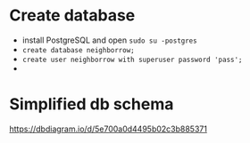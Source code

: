 # Create database

* install PostgreSQL and open `sudo su -postgres`
* `create database neighborrow;`
* `create user neighborrow with superuser password 'pass';`
*


# Simplified db schema

https://dbdiagram.io/d/5e700a0d4495b02c3b885371
